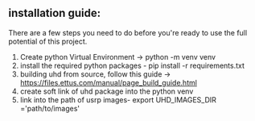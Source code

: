 ## installation guide:
There are a few steps you need to do before you're ready to use the full potential of this project.
1. Create python Virtual Environment -> python -m venv venv
2. install the required python packages - pip install -r requirements.txt 
3. building uhd from source, follow this guide -> https://files.ettus.com/manual/page_build_guide.html
4. create soft link of uhd package into the python venv
5. link into the path of usrp images- export UHD_IMAGES_DIR ='path/to/images'  


